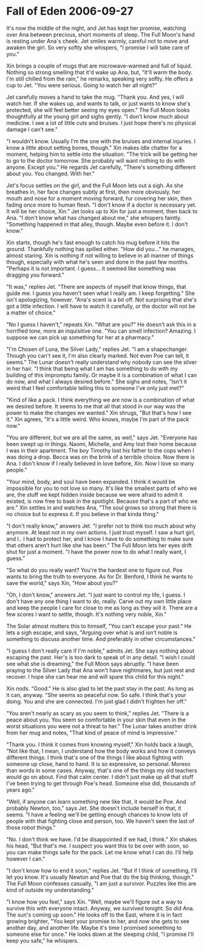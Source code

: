 <!-- TITLE: Fall of Eden 2006-09-27 -->
<!-- SUBTITLE: A game log for Fall of Eden -->

# Fall of Eden 2006-09-27

It's now the middle of the night, and Jet has kept her promise, watching over Ana between precious, short moments of sleep. The Full Moon's hand is resting under Ana's cheek. Jet smiles warmly, careful not to move and awaken the girl. So very softly she whispers, "I promise I will take care of you."

Xin brings a couple of mugs that are microwave-warmed and full of liquid. Nothing so strong smelling that it'd wake up Ana, but, "It'll warm the body. I'm still chilled from the rain," he remarks, speaking very softly. He offers a cup to Jet. "You were serious. Going to watch her all night?"

Jet carefully moves a hand to take the mug. "Thank you. And yes, I will watch her. If she wakes up, and wants to talk, or just wants to know she's protected, she will feel better seeing my eyes open." The Full Moon looks thoughtfully at the young girl and sighs gently. "I don't know much about medicine. I see a lot of little cuts and bruises. I just hope there's no physical damage I can't see."

"I wouldn't know. Usually I'm the one with the bruises and internal injuries. I know a little about setting bones, though." Xin makes idle chatter for a moment, helping him to settle into the situation. "The trick will be getting her to go to the doctor tomorrow. She probably will want nothing to do with anyone. Except you." He regards Jet carefully, "There's something different about you. You changed. With her."

Jet's focus settles on the girl, and the Full Moon lets out a sigh. As she breathes in, her face changes subtly at first, then more obviously, her mouth and nose for a moment moving forward, fur covering her skin, then fading once more to human flesh. "I don't know if a doctor is necessary yet. It will be her choice, Xin." Jet looks up to Xin for just a moment, then back to Ana. "I don't know what has changed about me," she whispers faintly. "Something happened in that alley, though. Maybe even before it. I don't know."

Xin starts, though he's fast enough to catch his mug before it hits the ground. Thankfully nothing has spilled either. "How did you..." he manages, almost staring. Xin is nothing if not willing to believe in all manner of things though, especially with what he's seen and done in the past few months. "Perhaps it is not important. I guess... it seemed like something was dragging you forward."

"It was," replies Jet. "There are aspects of myself that know things, that guide me. I guess you haven't seen what I really am. I keep forgetting." She isn't apologizing, however. "Ana's scent is a bit off. Not surprising that she's got a little infection. I will have to watch it carefully, or the doctor will not be a matter of choice."

"No I guess I haven't," repeats Xin. "What are you?" He doesn't ask this in a horrified tone, more an inquisitive one. "You can smell infection? Amazing. I suppose we can pick up something for her at a pharmacy."

"I'm Chosen of Luna, the Silver Lady," replies Jet. "I am a shapechanger. Though you can't see it, I'm also clearly marked. Not even Poe can tell, it seems." The Lunar doesn't really understand why nobody can see the silver in her hair. "I think that being what I am has something to do with my building of this impromptu family. Or maybe it is a combination of what I can do now, and what I always desired before." She sighs and notes, "Isn't it weird that I feel comfortable telling this to someone I've only just met?"

"Kind of like a pack. I think everything we are now is a combination of what we desired before. It seems to me that all that stood in our way was the power to make the changes we wanted." Xin shrugs, "But that's how I see it." Xin agrees, "It's a little weird. Who knows, maybe I'm part of the pack now."

"You are different, but we are all the same, as well," says Jet. "Everyone has been swept up in things. Naomi, Michelle, and Amy lost their home because I was in their apartment. The boy Timothy lost his father to the cops when I was doing a drop. Becca was on the brink of a terrible choice. Now there is Ana. I don't know if I really believed in love before, Xin. Now I love so many people."

"Your mind, body, and soul have been expanded. I think it would be impossible for you to not love so many. It's like the smallest parts of who we are, the stuff we kept hidden inside because we were afraid to admit it existed, is now free to bask in the spotlight. Because that's a part of who we are." Xin settles in and watches Ana, "The soul grows so strong that there is no choice but to express it. If you believe in that kinda thing."

"I don't really know," answers Jet. "I prefer not to think too much about why anymore. At least not in my own actions. I just trust myself. I saw a hurt girl, and I.. I had to protect her, and I know I have to do something to make sure that others aren't hurt like she has been." The Full Moon lets her eyes drift shut for just a moment. "I have the power now to do what I really want, I guess."

"So what do you really want? You're the hardest one to figure out. Poe wants to bring the truth to everyone. As for Dr. Benford, I think he wants to save the world," says Xin, "How about you?"

"Oh, I don't know," answers Jet. "I just want to control my life, I guess. I don't have any one thing I want to do, really. Carve out my own little place and keep the people I care for close to me as long as they will it. There are a few scores I want to settle, though. It's nothing very noble, Xin."

The Solar almost mutters this to himself, "You can't escape your past." He lets a sigh escape, and says, "Arguing over what is and isn't noble is something to discuss another time. And preferably in other circumstances."

"I guess I don't really care if I'm noble," admits Jet. She says nothing about escaping the past. Her's is too dark to speak of in any detail. "I wish I could see what she is dreaming," the Full Moon says abruptly. "I have been praying to the Silver Lady that Ana won't have nightmares, but just rest and recover. I hope she can hear me and will spare this child for this night."

Xin nods. "Good." He is also glad to let the past stay in the past. As long as it can, anyway. "She seems so peaceful now. So safe. I think that's your doing. You and she are connected. I'm just glad I didn't frighten her off."

"You aren't nearly as scary as you seem to think," replies Jet. "There is a peace about you. You seem so comfortable in your skin that even in the worst situations you were not a threat to her." The Lunar takes another drink from her mug and notes, "That kind of peace of mind is impressive."

"Thank you. I think it comes from knowing myself," Xin holds back a laugh, "Not like that, I mean, I understand how the body works and how it conveys different things. I think that's one of the things I like about fighting with someone up close, hand to hand. It is so expressive, so personal. Moreso than words in some cases. Anyway, that's one of the things my old teachers would go on about. Find that calm center. I didn't just make up all that stuff I've been trying to get through Poe's head. Someone else did, thousands of years ago."

"Well, if anyone can learn something new like that, it would be Poe. And probably Newton, too," says Jet. She doesn't include herself in that, it seems. "I have a feeling we'll be getting enough chances to know lots of people with that fighting close and person, too. We haven't seen the last of those robot things."

"No. I don't think we have. I'd be disappointed if we had, I think." Xin shakes his head, "But that's me. I suspect you want this to be over with soon, so you can make things safe for the pack. Let me know what I can do. I'll help however I can."

"I don't know how to end it soon," replies Jet. "But if I think of something, I'll let you know. It's usually Newton and Poe that do the big thinking, though." The Full Moon confesses casually, "I am just a survivor. Puzzles like this are kind of outside my understanding."

"I know how you feel," says Xin. "Well, maybe we'll figure out a way to survive this with everyone intact. Anyway, we survived tonight. So did Ana. The sun's coming up soon." He looks off to the East, where it is in fact growing brighter, "You kept your promise to her, and now she gets to see another day, and another life. Maybe it's time I promised something to someone else for once." He looks down at the sleeping child, "I promise I'll keep you safe," he whispers.